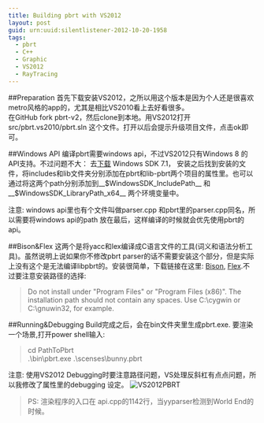 ```yaml
---
title: Building pbrt with VS2012
layout: post
guid: urn:uuid:silentlistener-2012-10-20-1958
tags:
  - pbrt
  - C++
  - Graphic
  - VS2012
  - RayTracing
---
```

##Preparation
首先下载安装VS2012，之所以用这个版本是因为个人还是很喜欢metro风格的app的，尤其是相比VS2010看上去好看很多。  
在GitHub fork pbrt-v2，然后clone到本地。用VS2012打开src/pbrt.vs2010/pbrt.sln 这个文件。打开以后会提示升级项目文件，点击ok即可。  


##Windows API
编译pbrt需要windows api，不过VS2012只有Windows 8 的API支持。不过问题不大： 去[下载](http://www.microsoft.com/en-ca/download/details.aspx?id=8279) Windows SDK 7.1， 安装之后找到安装的文件，将includes和lib文件夹分别添加在pbrt和lib-pbrt两个项目的属性里。也可以通过将这两个path分别添加到__$WindowsSDK_IncludePath__ 和 __$WindowsSDK_LibraryPath_x64__ 两个环境变量中。   

<span class="label label-warning">注意</span>: windows api里也有个文件叫做parser.cpp 和pbrt里的parser.cpp同名，所以需要将windows api的path 放在最后，这样编译的时候就会优先使用pbrt的api。

##Bison&Flex 
这两个是将yacc和lex编译成C语言文件的工具(词义和语法分析工具)。虽然说明上说如果你不修改pbrt parser的话不需要安装这个部分，但是实际上没有这个是无法编译libpbrt的。安装很简单，下载链接在这里: [Bison](http://gnuwin32.sourceforge.net/packages/bison.htm), [Flex](http://gnuwin32.sourceforge.net/packages/flex.htm).不过要注意安装路径的选择:
>Do not install under "Program Files" or "Program Files (x86)". The installation path should not contain any spaces. Use C:\cygwin or C:\gnuwin32, for example.

##Running&Debugging
Build完成之后，会在bin文件夹里生成pbrt.exe. 要渲染一个场景,打开power shell输入:
> cd PathToPbrt  
  .\bin\pbrt.exe .\scenses\bunny.pbrt

<span class="label label-warning">注意</span>: 使用VS2012 Debugging时要注意路径问题，VS处理反斜杠有点点问题，所以我修改了属性里的debugging 设定。
![VS2012PBRT](http://i.imgur.com/sAotK.png)


> PS: 渲染程序的入口在 api.cpp的1142行，当yyparser检测到World End的时候。